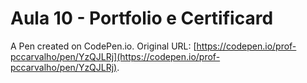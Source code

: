 # Aula 10 - Portfolio e Certificard

A Pen created on CodePen.io. Original URL: [https://codepen.io/prof-pccarvalho/pen/YzQJLRj](https://codepen.io/prof-pccarvalho/pen/YzQJLRj).


